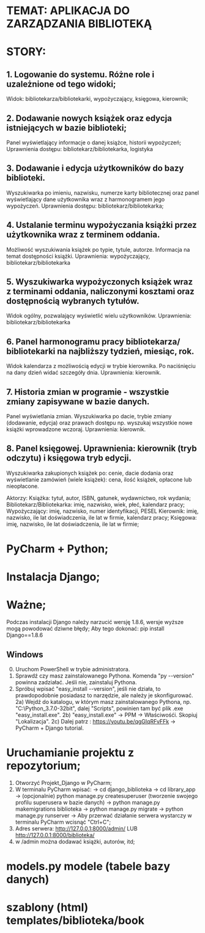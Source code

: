 # TEMAT: APLIKACJA DO ZARZĄDZANIA BIBLIOTEKĄ

# STORY:
## 1. Logowanie do systemu. Różne role i uzależnione od tego widoki;
Widok: bibliotekarza/bibliotekarki, wypożyczający, księgowa, kierownik;

## 2. Dodawanie nowych książek oraz edycja istniejących w bazie biblioteki;
Panel wyświetlający informacje o danej książce, historii wypożyczeń;
Uprawnienia dostępu: bibliotekarz/bibliotekarka, logistyka

## 3. Dodawanie i edycja użytkowników do bazy biblioteki.
Wyszukiwarka po imieniu, nazwisku, numerze karty bibliotecznej oraz panel wyświetlający dane użytkownika wraz z harmonogramem jego wypożyczeń.
Uprawnienia dostępu: bibliotekarz/bibliotekarka;

## 4. Ustalanie terminu wypożyczania książki przez użytkownika wraz z terminem oddania.
Możliwość wyszukiwania książek po typie, tytule, autorze. Informacja na temat dostępności książki.
Uprawnienia: wypożyczający, bibliotekarz/bibliotekarka

## 5. Wyszukiwarka wypożyczonych książek wraz z terminami oddania, naliczonymi kosztami oraz dostępnością wybranych tytułów.
Widok ogólny, pozwalający wyświetlić wielu użytkowników.
Uprawnienia: bibliotekarz/bibliotekarka

## 6. Panel harmonogramu pracy bibliotekarza/ bibliotekarki na najbliższy tydzień, miesiąc, rok.
Widok kalendarza z możliwością edycji w trybie kierownika. Po naciśnięciu na dany dzień widać szczegóły dnia.
Uprawnienia: kierownik.

## 7. Historia zmian w programie - wszystkie zmiany zapisywane w bazie danych.
Panel wyświetlania zmian. Wyszukiwarka po dacie, trybie zmiany (dodawanie, edycja) oraz prawach dostępu np. wyszukaj wszystkie nowe książki wprowadzone wczoraj.
Uprawnienia: kierownik.

## 8. Panel księgowej. Uprawnienia: kierownik (tryb odczytu) i księgowa tryb edycji.
Wyszukiwarka zakupionych książek po: cenie, dacie dodania oraz wyświetlanie zamówień (wiele książek): cena, ilość książek, opłacone lub nieopłacone.

Aktorzy:
Książka: tytuł, autor, ISBN, gatunek, wydawnictwo, rok wydania;
Bibliotekarz/Bibliotekarka: imię, nazwisko, wiek, płeć, kalendarz pracy;
Wypożyczający: imię, nazwisko, numer identyfikacji, PESEL
Kierownik: imię, nazwisko, ile lat doświadczenia, ile lat w firmie, kalendarz pracy;
Księgowa: imię, nazwisko, ile lat doświadczenia, ile lat w firmie;

# PyCharm + Python;

# Instalacja Django;

# Ważne;

Podczas instalacji Django należy narzucić wersję 1.8.6, wersje wyższe mogą powodować dziwne błędy;
Aby tego dokonać: pip install Django==1.8.6

## Windows
0) Uruchom PowerShell w trybie administratora.
1) Sprawdź czy masz zainstalowanego Pythona. Komenda "py --version" powinna zadziałać. Jeśli nie, zainstaluj Pythona.
2) Spróbuj wpisać "easy_install --version", jeśli nie działa, to prawdopodobnie posiadasz to narzędzie, ale należy je skonfigurować.
2a) Wejdź do katalogu, w którym masz zainstalowanego Pythona, np. "C:\Python_3.7.0-32bit", dalej "Scripts", powinien tam być plik .exe "easy_install.exe".
2b) "easy_install.exe" -> PPM -> Właściwośći. Skopiuj "Lokalizacja".
2c) Dalej patrz : https://youtu.be/qgGIqRFvFFk -> PyCharm + Django tutorial.

# Uruchamianie projektu z repozytorium;

1) Otworzyć Projekt_Django w PyCharm;
2) W terminalu PyCharm wpisać:
-> cd django_biblioteka
-> cd library_app
-> (opcjonalnie) python manage.py createsuperuser        (tworzenie swojego profilu superusera w bazie danych)
-> python manage.py makemigrations biblioteka
-> python manage.py migrate
-> python manage.py runserver
-> Aby przerwać działanie serwera wystarczy w terminalu PyCharm wcisnąć "Ctrl+C";
3) Adres serwera: http://127.0.0.1:8000/admin/   LUB   http://127.0.0.1:8000/biblioteka/
4) w /admin można dodawać książki, autorów, itd;

# models.py modele (tabele bazy danych)
# szablony (html) templates/biblioteka/book